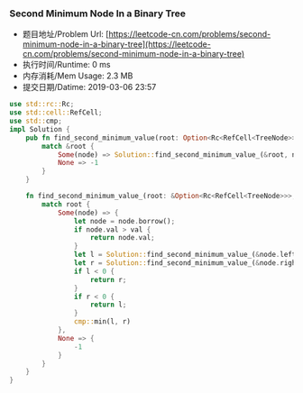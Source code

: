
### Second Minimum Node In a Binary Tree
- 题目地址/Problem Url: [https://leetcode-cn.com/problems/second-minimum-node-in-a-binary-tree](https://leetcode-cn.com/problems/second-minimum-node-in-a-binary-tree)
- 执行时间/Runtime: 0 ms 
- 内存消耗/Mem Usage: 2.3 MB
- 提交日期/Datime: 2019-03-06 23:57

```rust
use std::rc::Rc;
use std::cell::RefCell;
use std::cmp;
impl Solution {
    pub fn find_second_minimum_value(root: Option<Rc<RefCell<TreeNode>>>) -> i32 {
        match &root {
            Some(node) => Solution::find_second_minimum_value_(&root, node.borrow().val),
            None => -1
        }
    }

    fn find_second_minimum_value_(root: &Option<Rc<RefCell<TreeNode>>>, val: i32) -> i32 {
        match root {
            Some(node) => {
                let node = node.borrow();
                if node.val > val {
                    return node.val;
                }
                let l = Solution::find_second_minimum_value_(&node.left, val);
                let r = Solution::find_second_minimum_value_(&node.right, val);
                if l < 0 {
                    return r;
                }
                if r < 0 {
                    return l;
                }
                cmp::min(l, r)
            },
            None => {
                -1
            }
        }
    }
}
```
